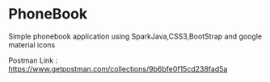 # PhoneBook
Simple phonebook application using SparkJava,CSS3,BootStrap and google material icons


Postman Link : https://www.getpostman.com/collections/9b6bfe0f15cd238fad5a

